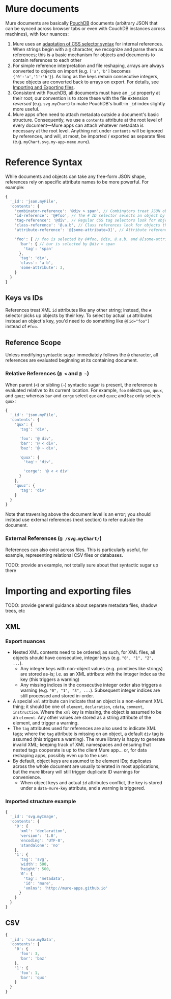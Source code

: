 # Mure documents
Mure documents are basically [PouchDB](https://pouchdb.com/) documents (arbitrary JSON that can be synced across browser tabs or even with CouchDB instances across machines), with four nuances:
1. Mure uses an [adaptation of CSS selector syntax](#reference-syntax) for internal references. When strings begin with a `@` character, we recognize and parse them as references; this is a basic mechanism for objects and documents to contain references to each other
2. For simple reference interpretation and file reshaping, arrays are always converted to objects on import (e.g. `['a','b']` becomes `{'0':'a','1':'b'}`). As long as the keys remain consecutive integers, these objects are converted back to arrays on export. For details, see [Importing and Exporting files](#importing-and-exporting-files).
3. Consistent with PouchDB, all documents must have an `_id` property at their root; our convention is to store these with the file extension *reversed* (e.g. `svg.myChart`) to make PouchDB's built-in `_id` index slightly more useful.
4. Mure apps often need to attach metadata outside a document's basic structure. Consequently, we use a `contents` attribute at the root level of every document—Mure apps can attach whatever metadata is necessary at the root level. Anything not under `contents` will be ignored by references, and will, at most, be imported / exported as separate files (e.g. `myChart.svg.my-app-name.mure`).

# Reference Syntax
While documents and objects can take any free-form JSON shape, references rely on specific attribute names to be more powerful. For example:

```js
{
  '_id': 'json.myFile',
  'contents': {
    'combinator-reference': '@div > span', // Combinators treat JSON objects like CSS selectors treat elements
    'id-reference': '@#foo', // The # ID selector selects an object by its key
    'tag-reference': '@div', // Regular CSS tag selectors look for objects that have a matching 'tag' property
    'class-reference': '@.a.b', // Class references look for objects that have a matching 'class' property
    'attribute-reference': '@[some-attribute=3]', // Attribute references look for objects that have a matching attributeSelector

    'foo': { // foo is selected by @#foo, @div, @.a.b, and @[some-attribute=3]
      'bar': { // bar is selected by @div > span
        'tag': 'span'
      },
      'tag': 'div',
      'class': 'a b',
      'some-attribute': 3,
    }
  }
}
```
## Keys vs IDs
References treat XML `id` attributes like any other string; instead, the `#` selector picks up objects by their key. To select by actual `id` attributes instead an object's key, you'd need to do something like `@[id="foo"]` instead of `#foo`.

## Reference Scope
Unless modifying syntactic sugar immediately follows the `@` character, all references are evaluated beginning at its containing document.

### Relative References (`@ <` and `@ ~`)
When parent (`<`) or sibling (`~`) syntactic sugar is present, the reference is evaluated relative to its current location. For example, `foo` selects `qux`, `quux`, and `quuz`; whereas `bar` and `corge` select `qux` and `quux`; and `baz` only selects `quux`:

```js
{
  '_id': 'json.myFile',
  'contents': {
    'qux': {
      'tag': 'div',

      'foo': '@ div',
      'bar': '@ < div',
      'baz': '@ ~ div',

      'quux': {
        'tag': 'div',

        'corge': '@ < < div'
      }
    },
    'quuz': {
      'tag': 'div'
    }
  }
}
```

Note that traversing above the document level is an error; you should instead use external references (next section) to refer outside the document.

### External References (`@ /svg.myChart/`)
References can also exist across files. This is particularly useful, for example, representing relational CSV files or databases.

TODO: provide an example, not totally sure about that syntactic sugar up there


# Importing and exporting files

TODO: provide general guidance about separate metadata files, shadow trees, etc

## XML
### Export nuances
- Nested XML contents need to be ordered; as such, for XML files, all objects should have consecutive, integer keys (e.g. `"0", "1", "2", ...`).
  - Any integer keys with non-object values (e.g. primitives like strings) are stored as-is; i.e. as an XML attribute with the integer index as the key (this triggers a warning)
  - Any missing indices in the consecutive integer order also triggers a warning (e.g. `"0", "1", "3", ...`). Subsequent integer indices are still processed and stored in-order.
- A special `xml` attribute can indicate that an object is a non-element XML thing; it should be one of `element`, `declaration`, `cdata`, `comment`, `instruction`. Where the `xml` key is missing, the object is assumed to be an `element`. Any other values are stored as a string attribute of the element, and trigger a warning.
- The `tag` attributes used for references are also used to indicate XML tags; where the `tag` attribute is missing on an object, a default `div` tag is assumed (this triggers a warning). The mure library is happy to generate invalid XML; keeping track of XML namespaces and ensuring that nested tags cooperate is up to the client Mure app... or, for data reshaping apps, possibly even up to the user.
- By default, object keys are assumed to be element IDs; duplicates across the whole document are usually tolerated in most applications, but the mure library will still trigger duplicate ID warnings for convenience.
  - When object keys and actual `id` attributes conflict, the key is stored under a `data-mure-key` attribute, and a warning is triggered.

### Imported structure example
```js
{
  '_id': 'svg.myImage',
  'contents': {
    '0': {
      'xml': 'declaration',
      'version': '1.0',
      'encoding': 'UTF-8',
      'standalone': 'no'
    },
    '1': {
      'tag': 'svg',
      'width': 500,
      'height': 500,
      '0': {
        'tag': 'metadata',
        'id': 'mure',
        'xmlns': 'http://mure-apps.github.io'
      }
    }
  }
}
```

## CSV
```js
{
  '_id': 'csv.myData',
  'contents': {
    '0': {
      'foo': 3,
      'bar': 'baz'
    },
    '1': {
      'foo': 1,
      'bar': 'qux'
    }
  }
}
```
